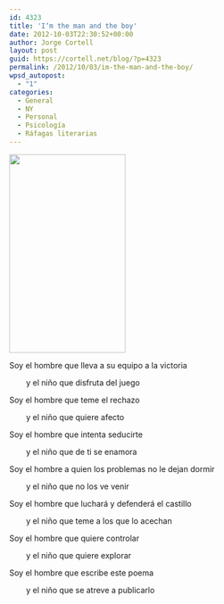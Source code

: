 ```yaml
---
id: 4323
title: 'I‘m the man and the boy'
date: 2012-10-03T22:30:52+00:00
author: Jorge Cortell
layout: post
guid: https://cortell.net/blog/?p=4323
permalink: /2012/10/03/im-the-man-and-the-boy/
wpsd_autopost:
  - "1"
categories:
  - General
  - NY
  - Personal
  - Psicología
  - Ráfagas literarias
---
```

<img class="aligncenter" title="Man boy" src="https://lh3.googleusercontent.com/--H6I79U6AIE/UGyoF4cNWAI/AAAAAAAAGWo/rxViRV8x8dU/s594/20121003_170154.jpg" alt="" width="208" height="356" />

Soy el hombre que lleva a su equipo a la victoria

<p style="padding-left: 30px">
  y el niño que disfruta del juego
</p>

Soy el hombre que teme el rechazo

<p style="padding-left: 30px">
  y el niño que quiere afecto
</p>

Soy el hombre que intenta seducirte

<p style="padding-left: 30px">
  y el niño que de ti se enamora
</p>

Soy el hombre a quien los problemas no le dejan dormir

<p style="padding-left: 30px">
  y el niño que no los ve venir
</p>

Soy el hombre que luchará y defenderá el castillo

<p style="padding-left: 30px">
  y el niño que teme a los que lo acechan
</p>

Soy el hombre que quiere controlar

<p style="padding-left: 30px">
  y el niño que quiere explorar
</p>

Soy el hombre que escribe este poema

<p style="padding-left: 30px">
  y el niño que se atreve a publicarlo
</p>